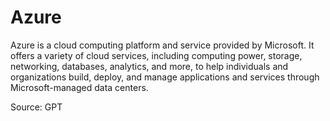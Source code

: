 # Azure

Azure is a cloud computing platform and service provided by Microsoft. It offers a variety of cloud services, including computing power, storage, networking, databases, analytics, and more, to help individuals and organizations build, deploy, and manage applications and services through Microsoft-managed data centers.

Source: GPT
